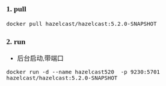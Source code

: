 <span  style="font-family: Simsun,serif; font-size: 17px; ">

### 1. pull

~~~
docker pull hazelcast/hazelcast:5.2.0-SNAPSHOT
~~~

### 2. run

- 后台启动,带端口

~~~
docker run -d --name hazelcast520  -p 9230:5701 hazelcast/hazelcast:5.2.0-SNAPSHOT
~~~

</span>